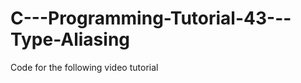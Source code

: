 C---Programming-Tutorial-43---Type-Aliasing
===========================================

Code for the following video tutorial 
